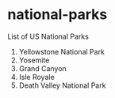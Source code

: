 national-parks
==============

List of US National Parks

1. Yellowstone National Park
2. Yosemite
3. Grand Canyon
4. Isle Royale
5. Death Valley National Park

